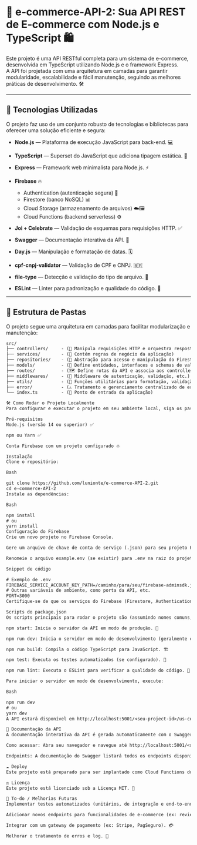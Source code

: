 # 🚀 e-commerce-API-2: Sua API REST de E-commerce com Node.js e TypeScript 🛍️

Este projeto é uma API RESTful completa para um sistema de e-commerce, desenvolvida em TypeScript utilizando Node.js e o framework Express.  
A API foi projetada com uma arquitetura em camadas para garantir modularidade, escalabilidade e fácil manutenção, seguindo as melhores práticas de desenvolvimento. 🛠️

---

## 🌟 Tecnologias Utilizadas

O projeto faz uso de um conjunto robusto de tecnologias e bibliotecas para oferecer uma solução eficiente e segura:

- **Node.js** — Plataforma de execução JavaScript para back-end. 💻  
- **TypeScript** — Superset do JavaScript que adiciona tipagem estática. 💪  
- **Express** — Framework web minimalista para Node.js. ⚡  

- **Firebase** 🔥  
  - Authentication (autenticação segura) 🔐  
  - Firestore (banco NoSQL) 📊  
  - Cloud Storage (armazenamento de arquivos) ☁️🖼️  
  - Cloud Functions (backend serverless) ⚙️  

- **Joi + Celebrate** — Validação de esquemas para requisições HTTP. ✅  
- **Swagger** — Documentação interativa da API. 📄  
- **Day.js** — Manipulação e formatação de datas. 🗓️  
- **cpf-cnpj-validator** — Validação de CPF e CNPJ. 🇧🇷  
- **file-type** — Detecção e validação do tipo de arquivo. 📂  
- **ESLint** — Linter para padronização e qualidade do código. 🧹  

---

## 📂 Estrutura de Pastas

O projeto segue uma arquitetura em camadas para facilitar modularização e manutenção:

```txt
src/
├── controllers/     - (🎯 Manipula requisições HTTP e orquestra respostas)
├── services/        - (💼 Contém regras de negócio da aplicação)
├── repositories/    - (💾 Abstração para acesso e manipulação do Firestore)
├── models/          - (🧩 Define entidades, interfaces e schemas de validação)
├── routes/          - (🗺️ Define rotas da API e associa aos controllers)
├── middlewares/     - (🔗 Middleware de autenticação, validação, etc.)
├── utils/           - (🔧 Funções utilitárias para formatação, validação, etc.)
├── error/           - (⚠️ Tratamento e gerenciamento centralizado de erros)
└── index.ts         - (🚀 Ponto de entrada da aplicação)

🛠️ Como Rodar o Projeto Localmente
Para configurar e executar o projeto em seu ambiente local, siga os passos abaixo:

Pré-requisitos
Node.js (versão 14 ou superior) ✅

npm ou Yarn ✅

Conta Firebase com um projeto configurado 🔥

Instalação
Clone o repositório:

Bash

git clone https://github.com/lunionte/e-commerce-API-2.git
cd e-commerce-API-2
Instale as dependências:

Bash

npm install
# ou
yarn install
Configuração do Firebase
Crie um novo projeto no Firebase Console.

Gere um arquivo de chave de conta de serviço (.json) para seu projeto Firebase. Vá em "Configurações do Projeto" > "Contas de Serviço" > "Gerar nova chave privada". 🔑

Renomeie o arquivo example.env (se existir) para .env na raiz do projeto e preencha as variáveis de ambiente necessárias, incluindo o caminho para o seu arquivo de chave de serviço do Firebase.

Snippet de código

# Exemplo de .env
FIREBASE_SERVICE_ACCOUNT_KEY_PATH=/caminho/para/seu/firebase-adminsdk.json
# Outras variáveis de ambiente, como porta da API, etc.
PORT=3000
Certifique-se de que os serviços do Firebase (Firestore, Authentication, Cloud Storage) estejam habilitados para o seu projeto. ✅

Scripts do package.json
Os scripts principais para rodar o projeto são (assumindo nomes comuns, verifique seu package.json para os nomes exatos):

npm start: Inicia o servidor da API em modo de produção. 🚀

npm run dev: Inicia o servidor em modo de desenvolvimento (geralmente com nodemon ou ts-node-dev para recarga automática). 🔄

npm run build: Compila o código TypeScript para JavaScript. 🏗️

npm test: Executa os testes automatizados (se configurado). 🧪

npm run lint: Executa o ESLint para verificar a qualidade do código. 🔎

Para iniciar o servidor em modo de desenvolvimento, execute:

Bash

npm run dev
# ou
yarn dev
A API estará disponível em http://localhost:5001/<seu-project-id>/us-central1/api (onde PORT é a porta configurada no seu .env, padrão 3000). 🌐

📄 Documentação da API
A documentação interativa da API é gerada automaticamente com o Swagger e pode ser acessada após o projeto estar rodando localmente. 📚

Como acessar: Abra seu navegador e navegue até http://localhost:5001/<seu-project-id>/us-central1/api/docs/ 🔗

Endpoints: A documentação do Swagger listará todos os endpoints disponíveis, seus métodos HTTP (GET, POST, PUT, DELETE), parâmetros de requisição, modelos de dados esperados e respostas. 📋

☁️ Deploy
Este projeto está preparado para ser implantado como Cloud Functions do Firebase, aproveitando a infraestrutura serverless do Google para escalabilidade e gerenciamento simplificado. 🚀 As configurações específicas para deploy em Cloud Functions podem ser encontradas na documentação do Firebase (normalmente configuradas via firebase.json e o Firebase CLI). ⬆️

⚖️ Licença
Este projeto está licenciado sob a Licença MIT. 📜

🎯 To-do / Melhorias Futuras
Implementar testes automatizados (unitários, de integração e end-to-end). 🧪

Adicionar novos endpoints para funcionalidades de e-commerce (ex: reviews de produtos, sistema de cupons). ➕

Integrar com um gateway de pagamento (ex: Stripe, PagSeguro). 💳

Melhorar o tratamento de erros e log. 🐞

